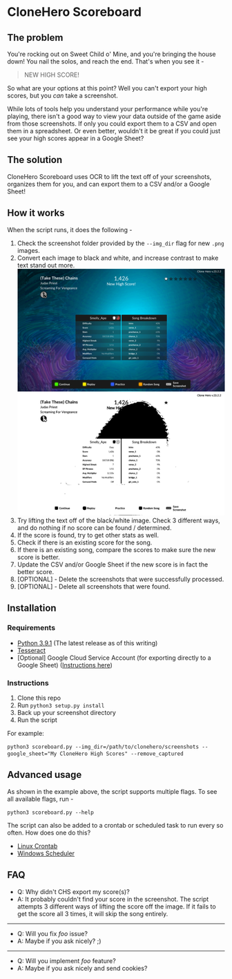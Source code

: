 # CloneHero Scoreboard

## The problem

You're rocking out on Sweet Child o' Mine, and you're bringing the house down! You nail the solos, and reach the end. That's when you see it -

> NEW HIGH SCORE!

So what are your options at this point? Well you can't export your high scores, but you *can* take a screenshot.

While lots of tools help you understand your performance while you're playing, there isn't a good way to view your data outside of the game aside from those screenshots. If only you could export them to a CSV and open them in a spreadsheet. Or even better, wouldn't it be great if you could just see your high scores appear in a Google Sheet?

## The solution

CloneHero Scoreboard uses OCR to lift the text off of your screenshots, organizes them for you, and can export them to a CSV and/or a Google Sheet! 

## How it works
When the script runs, it does the following -
1. Check the screenshot folder provided by the `--img_dir` flag for new `.png` images.
2. Convert each image to black and white, and increase contrast to make text stand out more.
   ![clonehero_image_1](/test_images/clonehero.png)
   ![clone_hero_bw_1](/test_images/clonehero_bw.png)
3. Try lifting the text off of the black/white image. Check 3 different ways, and do nothing if no score can be found / determined.
4. If the score is found, try to get other stats as well.
5. Check if there is an existing score for the song.
6. If there is an existing song, compare the scores to make sure the new score is better.
7. Update the CSV and/or Google Sheet if the new score is in fact the better score.
8. [OPTIONAL] - Delete the screenshots that were successfully processed.
9. [OPTIONAL] - Delete all screenshots that were found.

## Installation

### Requirements
* [Python 3.9.1](https://www.python.org/downloads/) (The latest release as of this writing)
* [Tesseract](https://github.com/tesseract-ocr/tesseract)
* [Optional] Google Cloud Service Account (for exporting directly to a Google Sheet) ([Instructions here](https://gspread.readthedocs.io/en/latest/oauth2.html))

### Instructions

1. Clone this repo
2. Run `python3 setup.py install`
3. Back up your screenshot directory
4. Run the script

For example:
```
python3 scoreboard.py --img_dir=/path/to/clonehero/screenshots --google_sheet="My CloneHero High Scores" --remove_captured
```

## Advanced usage

As shown in the example above, the script supports multiple flags. To see all available flags, run -
```
python3 scoreboard.py --help
```

The script can also be added to a crontab or scheduled task to run every so often. How does one do this?

* [Linux Crontab](https://opensource.com/article/17/11/how-use-cron-linux)
* [Windows Scheduler](https://datatofish.com/python-script-windows-scheduler/)

## FAQ

* Q: Why didn't CHS export my score(s)?
* A: It probably couldn't find your score in the screenshot. The script attempts 3 different ways of lifting the score off the image. If it fails to get the score all 3 times, it will skip the song entirely.
---
* Q: Will you fix *foo* issue? 
* A: Maybe if you ask nicely? ;)
---
* Q: Will you implement *foo* feature?
* A: Maybe if you ask nicely and send cookies?

